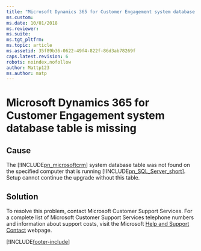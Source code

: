 ```yaml
---
title: "Microsoft Dynamics 365 for Customer Engagement system database table is missing | Microsoft Docs"
ms.custom: 
ms.date: 10/01/2018
ms.reviewer: 
ms.suite: 
ms.tgt_pltfrm: 
ms.topic: article
ms.assetid: 35f89b36-0622-49f4-822f-86d3ab78269f
caps.latest.revision: 6
robots: noindex,nofollow
author: Mattp123
ms.author: matp
---
```

# Microsoft Dynamics 365 for Customer Engagement system database table is missing

## Cause
  
 The [!INCLUDE[pn_microsoftcrm](../includes/pn-microsoftcrm.md)] system database table was not found on the specified computer that is running [!INCLUDE[pn_SQL_Server_short](../includes/pn-sql-server-short.md)]. Setup cannot continue the upgrade without this table.  
  
 ## Solution
  
 To resolve this problem, contact Microsoft Customer Support Services. For a complete list of Microsoft Customer Support Services telephone numbers and information about support costs, visit the Microsoft [Help and Support Contact](https://go.microsoft.com/fwlink/p/?LinkId=99244) webpage.



[!INCLUDE[footer-include](../../../includes/footer-banner.md)]